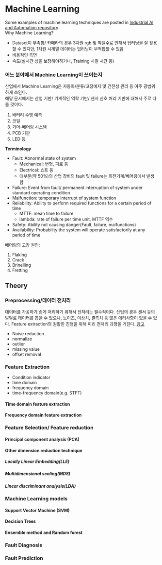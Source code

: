 # Machine Learning
Some examples of machine learning techniques are posted in [Industrial AI and Automation repository](https://github.com/Kwak-Jin/IAIA/tree/master/Tutorial/TU_MachineLearning)  
Why Machine Learning?
- Dataset이 부족함/ 카메라의 경우 3차원 rgb 및 픽셀수로 인해서 딥러닝을 잘 활용할 수 있지만, 1차원 시계열 데이터는 딥러닝이 부적합할 수 있음
- 비용적인 측면
- 속도(실시간 성을 보장해야하거나, Training 시킬 시간 등)
    
### 어느 분야에서 Machine Learning이 쓰이는지
산업에서 Machine Learning은 자동화/분류/고장예지 및 건전성 관리 등 아주 광범위하게 쓰인다.     
해당 문서에서는 산업 기반/ 기계적인 역학 기반/ 센서 신호 처리 기반에 대해서 주로 다룰 것이다.     
1. 배터리 수명 예측
2. 코일
3. 기어-베어링 시스템
4. PCB 기판
5. LED 등
    
**Terminology** 
- Fault: Abnormal state of system
  - Mechanical: 변형, 피로 등
  - Electrical: 쇼트 등
  - 대부분(약 50%)의 산업 장비의 fault 및 failure는 회전기계/베어링에서 발생함
- Failure: Event from fault/ permanent interruption of system under standard operating condition
- Malfunction: temporary interrupt of system function
- Reliability: Ability to perform required functions for a certain period of time
  - MTTF: mean time to failure
  - lambda: rate of failure per time unit, MTTF 역수
- Safety: Ability not causing danger(Fault, failure, malfunctions)
- Availability: Probability the system will operate satisfactorily at any period of time

베어링의 고장 원인:
1. Flaking
2. Crack
3. Brinelling
4. Fretting
## Theory
### Preprocessing/데이터 전처리
데이터를 가공하기 쉽게 처리하기 위해서 전처리는 필수적이다. 산업의 경우 센서 등의 발달로 데이터를 뽑을 수 있으나, 노이즈, 이상치, 결측치 등 많은 에러사항이 있을 수 있다.
Feature extraction의 원활한 진행을 위해 미리 전처리 과정을 거친다. [참고](https://chaheekwon.tistory.com/entry/%EB%8D%B0%EC%9D%B4%ED%84%B0-%EC%A0%84%EC%B2%98%EB%A6%AC%EC%9D%98-%EA%B0%9C%EB%85%90%EA%B3%BC-%EC%A4%91%EC%9A%94%EC%84%B1)
- Noise reduction
- normalize
- outlier
- missing value
- offset removal

### Feature Extraction
- Condition indicator
- time domain
- frequency domain
- time-frequency domain(e.g. STFT)

#### Time domain feature extraction

#### Frequency domain feature extraction

### Feature Selection/ Feature reduction
#### Principal component analysis (PCA)

#### Other dimension reduction technique
##### Locally Linear Embedding(LLE)
##### Multidimensional scaling(MDS)
##### Linear discriminant analysis(LDA)

### Machine Learning models
#### Support Vector Machine (SVM)
#### Decision Trees
#### Ensemble method and Random forest

### Fault Diagnosis

### Fault Prediction

